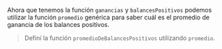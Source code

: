 Ahora que tenemos la función `ganancias` y `balancesPositivos` podemos utilizar la función `promedio` genérica para saber cuál es el promedio de ganancia de los balances positivos. 

> Definí la función `promedioDeBalancesPositivos` utilizando `promedio`.
